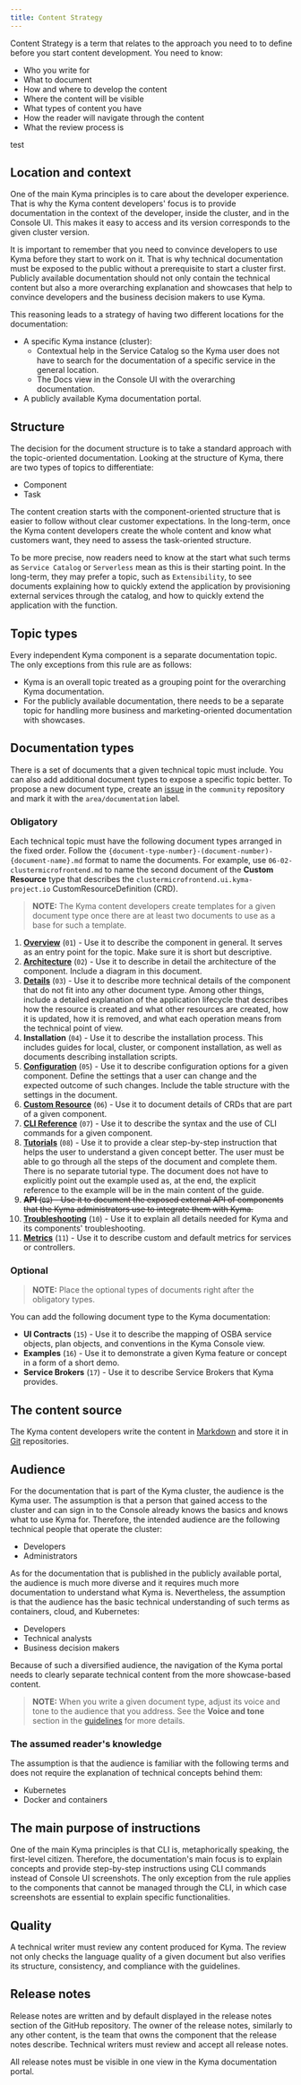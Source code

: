 ```yaml
---
title: Content Strategy
---
```


Content Strategy is a term that relates to the approach you need to to define before you start content development. You need to know:

- Who you write for
- What to document
- How and where to develop the content
- Where the content will be visible
- What types of content you have
- How the reader will navigate through the content
- What the review process is

test

## Location and context

One of the main Kyma principles is to care about the developer experience. That is why the Kyma content developers' focus is to provide documentation in the context of the developer, inside the cluster, and in the Console UI. This makes it easy to access and its version corresponds to the given cluster version.

It is important to remember that you need to convince developers to use Kyma before they start to work on it. That is why technical documentation must be exposed to the public without a prerequisite to start a cluster first. Publicly available documentation should not only contain the technical content but also a more overarching explanation and showcases that help to convince developers and the business decision makers to use Kyma.

This reasoning leads to a strategy of having two different locations for the documentation:

- A specific Kyma instance (cluster):
    - Contextual help in the Service Catalog so the Kyma user does not have to search for the documentation of a specific service in the general location.
    - The Docs view in the Console UI with the overarching documentation.
- A publicly available Kyma documentation portal.

## Structure

The decision for the document structure is to take a standard approach with the topic-oriented documentation. Looking at the structure of Kyma, there are two types of topics to differentiate:

- Component
- Task

The content creation starts with the component-oriented structure that is easier to follow without clear customer expectations. In the long-term, once the Kyma content developers create the whole content and know what customers want, they need to assess the task-oriented structure.

To be more precise, now readers need to know at the start what such terms as `Service Catalog` or `Serverless` mean as this is their starting point. In the long-term, they may prefer a topic, such as `Extensibility`, to see documents explaining how to quickly extend the application by provisioning external services through the catalog, and how to quickly extend the application with the function.

## Topic types

Every independent Kyma component is a separate documentation topic. The only exceptions from this rule are as follows:

- Kyma is an overall topic treated as a grouping point for the overarching Kyma documentation.
- For the publicly available documentation, there needs to be a separate topic for handling more business and marketing-oriented documentation with showcases.

## Documentation types

There is a set of documents that a given technical topic must include. You can also add additional document types to expose a specific topic better. To propose a new document type, create an [issue](https://github.com/kyma-project/community/issues) in the `community` repository and mark it with the `area/documentation` label.  

### Obligatory

Each technical topic must have the following document types arranged in the fixed order. Follow the `{document-type-number}-(document-number)-{document-name}.md` format to name the documents. For example, use `06-02-clustermicrofrontend.md` to name the second document of the **Custom Resource** type that describes the `clustermicrofrontend.ui.kyma-project.io` CustomResourceDefinition (CRD).

>**NOTE:** The Kyma content developers create templates for a given document type once there are at least two documents to use as a base for such a template.

1. [**Overview**](https://github.com/kyma-project/community/blob/master/guidelines/templates/resources/overview.md) (`01`) - Use it to describe the component in general. It serves as an entry point for the topic. Make sure it is short but descriptive.
2. [**Architecture**](https://github.com/kyma-project/community/blob/master/guidelines/templates/resources/architecture.md) (`02`) - Use it to describe in detail the architecture of the component. Include a diagram in this document.
3. [**Details**](https://github.com/kyma-project/community/blob/master/guidelines/templates/resources/details.md) (`03`) - Use it to describe more technical details of the component that do not fit into any other document type. Among other things, include a detailed explanation of the application lifecycle that describes how the resource is created and what other resources are created, how it is updated, how it is removed, and what each operation means from the technical point of view.
4. **Installation** (`04`) - Use it to describe the installation process. This includes guides for local, cluster, or component installation, as well as documents describing installation scripts.
5. [**Configuration**](https://github.com/kyma-project/community/blob/master/guidelines/templates/resources/configuration.md) (`05`) - Use it to describe configuration options for a given component. Define the settings that a user can change and the expected outcome of such changes. Include the table structure with the settings in the document.
6. [**Custom Resource**](https://github.com/kyma-project/community/blob/master/guidelines/templates/resources/custom-resource.md) (`06`) - Use it to document details of CRDs that are part of a given component.
7. [**CLI Reference**](https://github.com/kyma-project/community/blob/master/guidelines/templates/resources/cli-reference.md) (`07`) - Use it to describe the syntax and the use of CLI commands for a given component.
8. [**Tutorials**](https://github.com/kyma-project/community/blob/master/guidelines/templates/resources/tutorials.md) (`08`) - Use it to provide a clear step-by-step instruction that helps the user to understand a given concept better. The user must be able to go through all the steps of the document and complete them. There is no separate tutorial type. The document does not have to explicitly point out the example used as, at the end, the explicit reference to the example will be in the main content of the guide.
9. ~~**API** (`09`) - Use it to document the exposed external API of components that the Kyma administrators use to integrate them with Kyma.~~
10. [**Troubleshooting**](https://github.com/kyma-project/community/blob/master/guidelines/templates/resources/troubleshooting.md) (`10`) - Use it to explain all details needed for Kyma and its components' troubleshooting.
11. [**Metrics**](https://github.com/kyma-project/community/blob/master/guidelines/templates/resources/metrics.md) (`11`) - Use it to describe custom and default metrics for services or controllers.

### Optional

>**NOTE:** Place the optional types of documents right after the obligatory types.

You can add the following document type to the Kyma documentation:

- **UI Contracts** (`15`) - Use it to describe the mapping of OSBA service objects, plan objects, and conventions in the Kyma Console view.
- **Examples** (`16`) - Use it to demonstrate a given Kyma feature or concept in a form of a short demo.
- **Service Brokers** (`17`) - Use it to describe Service Brokers that Kyma provides.

## The content source

The Kyma content developers write the content in [Markdown](https://daringfireball.net/projects/markdown/) and store it in [Git](https://git-scm.com/) repositories.

## Audience

For the documentation that is part of the Kyma cluster, the audience is the Kyma user. The assumption is that a person that gained access to the cluster and can sign in to the Console already knows the basics and knows what to use Kyma for. Therefore, the intended audience are the following technical people that operate the cluster:

- Developers
- Administrators

As for the documentation that is published in the publicly available portal, the audience is much more diverse and it requires much more documentation to understand what Kyma is. Nevertheless, the assumption is that the audience has the basic technical understanding of such terms as containers, cloud, and Kubernetes:

- Developers
- Technical analysts
- Business decision makers

Because of such a diversified audience, the navigation of the Kyma portal needs to clearly separate technical content from the more showcase-based content.

>**NOTE:** When you write a given document type, adjust its voice and tone to the audience that you address. See the **Voice and tone** section in the [guidelines](https://github.com/YaaS/REST_API_Documentation_Guidelines/blob/master/010_About_Style_And_Standards.html.md#voice-and-tone) for more details.

### The assumed reader's knowledge

The assumption is that the audience is familiar with the following terms and does not require the explanation of technical concepts behind them:

- Kubernetes
- Docker and containers

## The main purpose of instructions

One of the main Kyma principles is that CLI is, metaphorically speaking, the first-level citizen. Therefore, the documentation's main focus is to explain concepts and provide step-by-step instructions using CLI commands instead of Console UI screenshots. The only exception from the rule applies to the components that cannot be managed through the CLI, in which case screenshots are essential to explain specific functionalities.

## Quality

A technical writer must review any content produced for Kyma. The review not only checks the language quality of a given document but also verifies its structure, consistency, and compliance with the guidelines.

## Release notes

Release notes are written and by default displayed in the release notes section of the GitHub repository. The owner of the release notes, similarly to any other content, is the team that owns the component that the release notes describe. Technical writers must review and accept all release notes.

All release notes must be visible in one view in the Kyma documentation portal.

